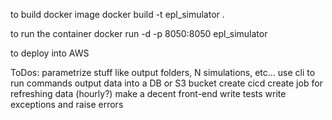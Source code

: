 to build docker image
docker build -t epl_simulator .

to run the container
docker run -d -p 8050:8050 epl_simulator

to deploy into AWS

ToDos:
parametrize stuff like output folders, N simulations, etc...
use cli to run commands
output data into a DB or S3 bucket
create cicd
create job for refreshing data (hourly?)
make a decent front-end
write tests
write exceptions and raise errors